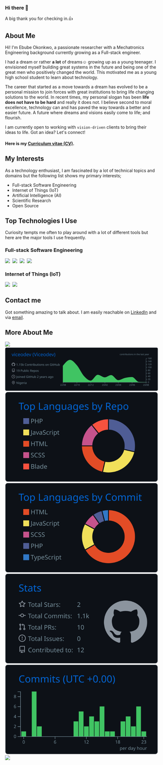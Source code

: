 ### Hi there 👋

<!--
**viceodev/viceodev** is a ✨ _special_ ✨ repository because its `README.md` (this file) appears on your GitHub profile.

Here are some ideas to get you started:

- 🔭 I’m currently working on ...
- 🌱 I’m currently learning ...
- 👯 I’m looking to collaborate on ...
- 🤔 I’m looking for help with ...
- 💬 Ask me about ...
- 📫 How to reach me: ...
- 😄 Pronouns: ...
- ⚡ Fun fact: ...
-->

A big thank you for checking in.👍

## About Me
Hi! I'm Ebube Okonkwo, a passionate researcher with a Mechatronics Engineering background currently growing as a Full-stack engineer. 

I had a dream or rather **a lot** of dreams☺ growing up as a young teenager. I envisioned myself building great systems in the future and being one of the great men who positively changed the world. This motivated me as a young high school student to learn about technology. 

The career that started as a move towards a dream has evolved to be a personal mission to join forces with great institutions to bring life changing solutions to the world. In recent times, my personal slogan has been **life does not have to be hard** and really it does not. I believe second to moral excellence, technology can and has paved the way towards a better and easier future. A future where dreams and visions easily come to life; and flourish.

I am currently open to working with `vision-driven` clients to bring their ideas to life. Got an idea? Let's connect!

#### Here is my [Curriculum vitae (CV)](https://github.com/viceodev/viceodev/blob/44116fd876ea04d408c736cc0403577735305b93/Ebube%20Okonkwo%20CV.pdf).

## My Interests
As a technology enthusiast, I am fascinated by a lot of technical topics and domains but the following list shows my primary interests;

- Full-stack Software Engineering
- Internet of Things (IoT)
- Artificial Intelligence (AI)
- Scientific Research
- Open Source

## Top Technologies I Use
Curiosity tempts me often to play around with a lot of different tools but here are the major tools I use frequently.

### Full-stack Software Engineering
<div display="flex" direction="row">
  <img height=70 src="https://cdn.jsdelivr.net/gh/devicons/devicon@latest/icons/php/php-original.svg"/>&nbsp;
  <img height=70 src="https://cdn.jsdelivr.net/gh/devicons/devicon@latest/icons/laravel/laravel-original-wordmark.svg"/>&nbsp;
  <img height=70 src="https://cdn.jsdelivr.net/gh/devicons/devicon@latest/icons/javascript/javascript-original.svg" />&nbsp;
  <img height=70 src="https://cdn.jsdelivr.net/gh/devicons/devicon@latest/icons/react/react-original.svg" />
</div>

### Internet of Things (IoT)
<div display="flex" direction="row">
  <img height=70 src="https://cdn.jsdelivr.net/gh/devicons/devicon@latest/icons/arduino/arduino-original-wordmark.svg"/>&nbsp;
  <img height=70 src="https://cdn.jsdelivr.net/gh/devicons/devicon@latest/icons/cplusplus/cplusplus-original.svg"/>
</div>



## Contact me
Got something amazing to talk about. I am easily reachable on [LinkedIn](https://linkedin.com/in/viceodev) and via [email](mailto:viceodev@gmail.com). 


## More About Me
![](http://github-profile-summary-cards.vercel.app/api/cards/profile-details?username=viceodev&theme=github_dark)
[![](https://raw.githubusercontent.com/viceodev/viceodev/master/profile-summary-card-output/github_dark/0-profile-details.svg)](https://github.com/viceodev)
[![](https://raw.githubusercontent.com/viceodev/viceodev/master/profile-summary-card-output/github_dark/1-repos-per-language.svg)](https://github.com/viceodev) [![](https://raw.githubusercontent.com/viceodev/viceodev/master/profile-summary-card-output/github_dark/2-most-commit-language.svg)](https://github.com/viceodev)
[![](https://raw.githubusercontent.com/viceodev/viceodev/master/profile-summary-card-output/github_dark/3-stats.svg)](https://github.com/viceodev) [![](https://raw.githubusercontent.com/viceodev/viceodev/master/profile-summary-card-output/github_dark/4-productive-time.svg)](https://github.com.viceodev)
![](http://github-profile-summary-cards.vercel.app/api/cards/stats?username=viceodev&theme=github-dark)
